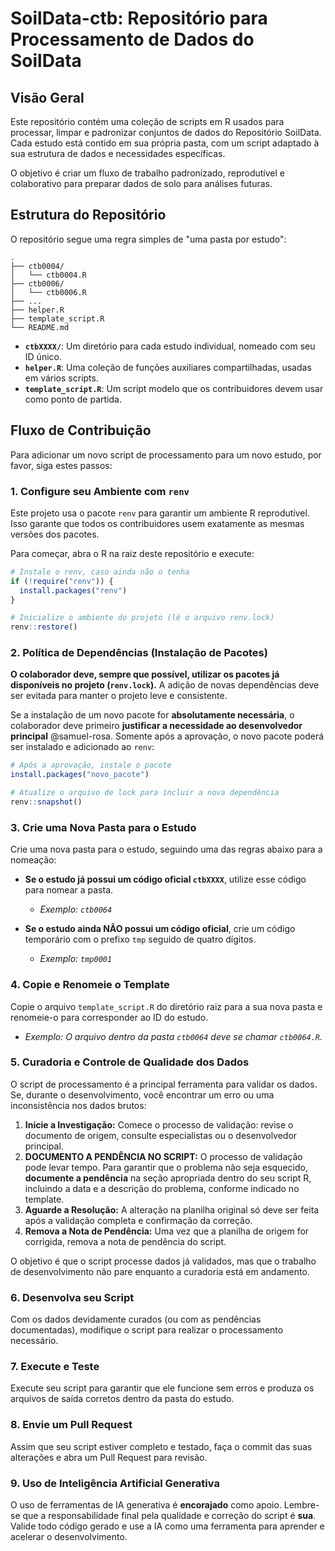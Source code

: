 # SoilData-ctb: Repositório para Processamento de Dados do SoilData

## Visão Geral

Este repositório contém uma coleção de scripts em R usados para processar, limpar e padronizar conjuntos de dados do Repositório SoilData. Cada estudo está contido em sua própria pasta, com um script adaptado à sua estrutura de dados e necessidades específicas.

O objetivo é criar um fluxo de trabalho padronizado, reprodutível e colaborativo para preparar dados de solo para análises futuras.

## Estrutura do Repositório

O repositório segue uma regra simples de "uma pasta por estudo":

```
.
├── ctb0004/
│   └── ctb0004.R
├── ctb0006/
│   └── ctb0006.R
├── ...
├── helper.R
├── template_script.R
└── README.md
```
- **`ctbXXXX/`**: Um diretório para cada estudo individual, nomeado com seu ID único.
- **`helper.R`**: Uma coleção de funções auxiliares compartilhadas, usadas em vários scripts.
- **`template_script.R`**: Um script modelo que os contribuidores devem usar como ponto de partida.

## Fluxo de Contribuição

Para adicionar um novo script de processamento para um novo estudo, por favor, siga estes passos:

### 1. Configure seu Ambiente com `renv`

Este projeto usa o pacote `renv` para garantir um ambiente R reprodutível. Isso garante que todos os contribuidores usem exatamente as mesmas versões dos pacotes.

Para começar, abra o R na raiz deste repositório e execute:

```R
# Instale o renv, caso ainda não o tenha
if (!require("renv")) {
  install.packages("renv")
}

# Inicialize o ambiente do projeto (lê o arquivo renv.lock)
renv::restore()
```

### 2. Política de Dependências (Instalação de Pacotes)

**O colaborador deve, sempre que possível, utilizar os pacotes já disponíveis no projeto (`renv.lock`).** A adição de novas dependências deve ser evitada para manter o projeto leve e consistente.

Se a instalação de um novo pacote for **absolutamente necessária**, o colaborador deve primeiro **justificar a necessidade ao desenvolvedor principal** @samuel-rosa. Somente após a aprovação, o novo pacote poderá ser instalado e adicionado ao `renv`:

```R
# Após a aprovação, instale o pacote
install.packages("novo_pacote")

# Atualize o arquivo de lock para incluir a nova dependência
renv::snapshot()
```

### 3. Crie uma Nova Pasta para o Estudo

Crie uma nova pasta para o estudo, seguindo uma das regras abaixo para a nomeação:

* **Se o estudo já possui um código oficial `ctbXXXX`**, utilize esse código para nomear a pasta.
    * *Exemplo: `ctb0064`*

* **Se o estudo ainda NÃO possui um código oficial**, crie um código temporário com o prefixo `tmp` seguido de quatro dígitos.
    * *Exemplo: `tmp0001`*

### 4. Copie e Renomeie o Template

Copie o arquivo `template_script.R` do diretório raiz para a sua nova pasta e renomeie-o para corresponder ao ID do estudo.

* *Exemplo: O arquivo dentro da pasta `ctb0064` deve se chamar `ctb0064.R`.*

### 5. Curadoria e Controle de Qualidade dos Dados

O script de processamento é a principal ferramenta para validar os dados. Se, durante o desenvolvimento, você encontrar um erro ou uma inconsistência nos dados brutos:

1.  **Inicie a Investigação:** Comece o processo de validação: revise o documento de origem, consulte especialistas ou o desenvolvedor principal.
2.  **DOCUMENTO A PENDÊNCIA NO SCRIPT:** O processo de validação pode levar tempo. Para garantir que o problema não seja esquecido, **documente a pendência** na seção apropriada dentro do seu script R, incluindo a data e a descrição do problema, conforme indicado no template.
3.  **Aguarde a Resolução:** A alteração na planilha original só deve ser feita após a validação completa e confirmação da correção.
4.  **Remova a Nota de Pendência:** Uma vez que a planilha de origem for corrigida, remova a nota de pendência do script.

O objetivo é que o script processe dados já validados, mas que o trabalho de desenvolvimento não pare enquanto a curadoria está em andamento.

### 6. Desenvolva seu Script

Com os dados devidamente curados (ou com as pendências documentadas), modifique o script para realizar o processamento necessário.

### 7. Execute e Teste

Execute seu script para garantir que ele funcione sem erros e produza os arquivos de saída corretos dentro da pasta do estudo.

### 8. Envie um Pull Request

Assim que seu script estiver completo e testado, faça o commit das suas alterações e abra um Pull Request para revisão.

### 9. Uso de Inteligência Artificial Generativa

O uso de ferramentas de IA generativa é **encorajado** como apoio. Lembre-se que a responsabilidade final pela qualidade e correção do script é **sua**. Valide todo código gerado e use a IA como uma ferramenta para aprender e acelerar o desenvolvimento.
